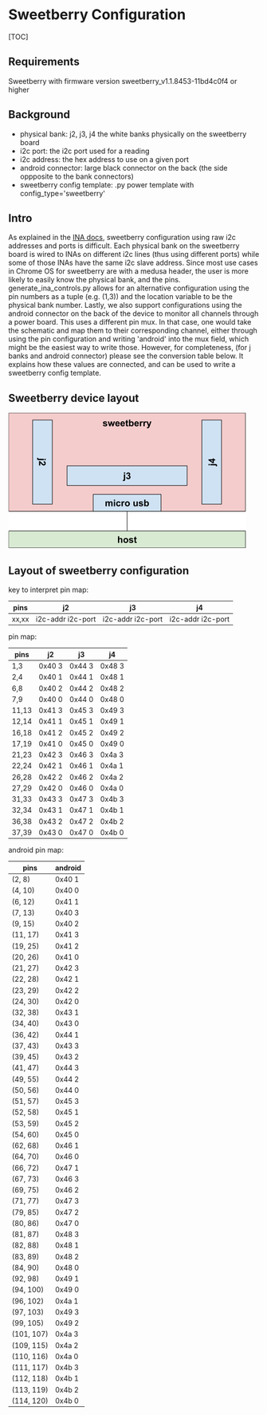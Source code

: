 # Sweetberry Configuration

[TOC]

## Requirements

Sweetberry with firmware version sweetberry\_v1.1.8453-11bd4c0f4 or higher

## Background

- physical bank: j2, j3, j4 the white banks physically on the sweetberry board
- i2c port: the i2c port used for a reading
- i2c address: the hex address to use on a given port
- android connector: large black connector on the back (the side oppposite to
  the bank connectors)
- sweetberry config template: .py power template with config\_type='sweetberry'

## Intro

As explained in the [INA docs], sweetberry configuration using raw i2c
addresses and ports is difficult. Each physical bank on the sweetberry board is
wired to INAs on different i2c lines (thus using different ports) while some of
those INAs have the same i2c slave address.
Since most use cases in Chrome OS for sweetberry are with a medusa header, the
user is more likely to easily know the physical bank, and the pins.
generate\_ina\_controls.py allows for an alternative configuration using the pin
numbers as a tuple (e.g. (1,3)) and the location variable to be the physical
bank number.
Lastly, we also support configurations using the android connector on the back
of the device to monitor all channels through a power board. This uses a
different pin mux. In that case, one would take the schematic and map them to
their corresponding channel, either through using the pin configuration and
writing 'android' into the mux field, which might be the easiest way to write
those. However, for completeness, (for j banks and android connector) please
see the conversion table below. It explains how these values are connected, and
can be used to write a sweetberry config template.

## Sweetberry device layout

![sweetberry layout](./images/sweetberry.png)

## Layout of sweetberry configuration

key to interpret pin map:

|  pins  |         j2        |         j3        |         j4        |
|--------|-------------------|-------------------|-------------------|
| xx,xx  | i2c-addr i2c-port | i2c-addr i2c-port | i2c-addr i2c-port |

pin map:

|  pins  |    j2    |    j3    |    j4    |
|--------|----------|----------|----------|
|  1,3   | 0x40  3  | 0x44  3  | 0x48  3  |
|  2,4   | 0x40  1  | 0x44  1  | 0x48  1  |
|  6,8   | 0x40  2  | 0x44  2  | 0x48  2  |
|  7,9   | 0x40  0  | 0x44  0  | 0x48  0  |
| 11,13  | 0x41  3  | 0x45  3  | 0x49  3  |
| 12,14  | 0x41  1  | 0x45  1  | 0x49  1  |
| 16,18  | 0x41  2  | 0x45  2  | 0x49  2  |
| 17,19  | 0x41  0  | 0x45  0  | 0x49  0  |
| 21,23  | 0x42  3  | 0x46  3  | 0x4a  3  |
| 22,24  | 0x42  1  | 0x46  1  | 0x4a  1  |
| 26,28  | 0x42  2  | 0x46  2  | 0x4a  2  |
| 27,29  | 0x42  0  | 0x46  0  | 0x4a  0  |
| 31,33  | 0x43  3  | 0x47  3  | 0x4b  3  |
| 32,34  | 0x43  1  | 0x47  1  | 0x4b  1  |
| 36,38  | 0x43  2  | 0x47  2  | 0x4b  2  |
| 37,39  | 0x43  0  | 0x47  0  | 0x4b  0  |

android pin map:

|  pins       |  android  |
|-------------|-----------|
| (2, 8)      | 0x40 1    |
| (4, 10)     | 0x40 0    |
| (6, 12)     | 0x41 1    |
| (7, 13)     | 0x40 3    |
| (9, 15)     | 0x40 2    |
| (11, 17)    | 0x41 3    |
| (19, 25)    | 0x41 2    |
| (20, 26)    | 0x41 0    |
| (21, 27)    | 0x42 3    |
| (22, 28)    | 0x42 1    |
| (23, 29)    | 0x42 2    |
| (24, 30)    | 0x42 0    |
| (32, 38)    | 0x43 1    |
| (34, 40)    | 0x43 0    |
| (36, 42)    | 0x44 1    |
| (37, 43)    | 0x43 3    |
| (39, 45)    | 0x43 2    |
| (41, 47)    | 0x44 3    |
| (49, 55)    | 0x44 2    |
| (50, 56)    | 0x44 0    |
| (51, 57)    | 0x45 3    |
| (52, 58)    | 0x45 1    |
| (53, 59)    | 0x45 2    |
| (54, 60)    | 0x45 0    |
| (62, 68)    | 0x46 1    |
| (64, 70)    | 0x46 0    |
| (66, 72)    | 0x47 1    |
| (67, 73)    | 0x46 3    |
| (69, 75)    | 0x46 2    |
| (71, 77)    | 0x47 3    |
| (79, 85)    | 0x47 2    |
| (80, 86)    | 0x47 0    |
| (81, 87)    | 0x48 3    |
| (82, 88)    | 0x48 1    |
| (83, 89)    | 0x48 2    |
| (84, 90)    | 0x48 0    |
| (92, 98)    | 0x49 1    |
| (94, 100)   | 0x49 0    |
| (96, 102)   | 0x4a 1    |
| (97, 103)   | 0x49 3    |
| (99, 105)   | 0x49 2    |
| (101, 107)  | 0x4a 3    |
| (109, 115)  | 0x4a 2    |
| (110, 116)  | 0x4a 0    |
| (111, 117)  | 0x4b 3    |
| (112, 118)  | 0x4b 1    |
| (113, 119)  | 0x4b 2    |
| (114, 120)  | 0x4b 0    |

[INA docs]: ./ina.md
